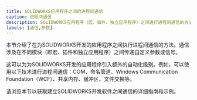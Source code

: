 ```yaml
---
title: SOLIDWORKS应用程序之间的进程间通信
caption: 进程间通信
description: SOLIDWORKS应用程序（宏、插件、独立应用程序）之间进行进程间通信的方法
labels: [通信,参数]
---
```

本节介绍了在为SOLIDWORKS开发的应用程序之间执行进程间通信的方法。通信涉及在不同模块（即宏、插件和独立应用程序）之间传递自定义参数或信号。

这可以为为SOLIDWORKS开发的应用程序引入额外的自动化级别。例如，可以使用以下技术进行进程间通信：COM、命名管道、Windows Communication Foundation（WCF）、共享内存、缓冲区、文件交换等。

请浏览本节以获取建立SOLIDWORKS开发软件之间通信的详细指南和示例。